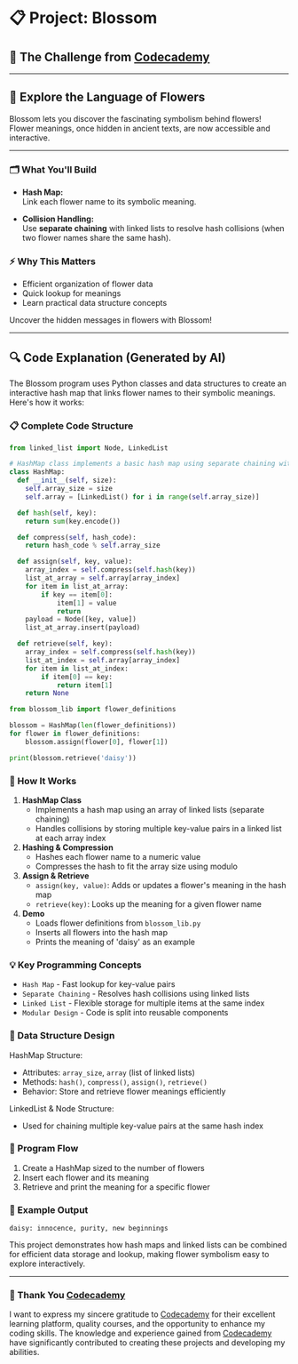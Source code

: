 # 📋 Project: Blossom

## 🎯 The Challenge from [Codecademy](http://www.codecademy.com/)

---
## 🌸 Explore the Language of Flowers

Blossom lets you discover the fascinating symbolism behind flowers!  
Flower meanings, once hidden in ancient texts, are now accessible and interactive.

---

### 🗂️ What You'll Build

- **Hash Map:**  
    Link each flower name to its symbolic meaning.

- **Collision Handling:**  
    Use **separate chaining** with linked lists to resolve hash collisions (when two flower names share the same hash).

### ⚡ Why This Matters

- Efficient organization of flower data  
- Quick lookup for meanings  
- Learn practical data structure concepts

Uncover the hidden messages in flowers with Blossom!

---

## 🔍 Code Explanation (Generated by AI)

The Blossom program uses Python classes and data structures to create an interactive hash map that links flower names to their symbolic meanings. Here's how it works:

### 📋 Complete Code Structure

```python
from linked_list import Node, LinkedList

# HashMap class implements a basic hash map using separate chaining with linked lists
class HashMap:
  def __init__(self, size):
    self.array_size = size
    self.array = [LinkedList() for i in range(self.array_size)]

  def hash(self, key):
    return sum(key.encode())

  def compress(self, hash_code):
    return hash_code % self.array_size

  def assign(self, key, value):
    array_index = self.compress(self.hash(key))
    list_at_array = self.array[array_index]
    for item in list_at_array:
        if key == item[0]:
            item[1] = value
            return
    payload = Node([key, value])
    list_at_array.insert(payload)

  def retrieve(self, key):
    array_index = self.compress(self.hash(key))
    list_at_index = self.array[array_index]
    for item in list_at_index:
        if item[0] == key:
            return item[1]
    return None

from blossom_lib import flower_definitions 

blossom = HashMap(len(flower_definitions))
for flower in flower_definitions:
    blossom.assign(flower[0], flower[1])

print(blossom.retrieve('daisy'))
```

### 🎯 How It Works

1. **HashMap Class**
   - Implements a hash map using an array of linked lists (separate chaining)
   - Handles collisions by storing multiple key-value pairs in a linked list at each array index
2. **Hashing & Compression**
   - Hashes each flower name to a numeric value
   - Compresses the hash to fit the array size using modulo
3. **Assign & Retrieve**
   - `assign(key, value)`: Adds or updates a flower's meaning in the hash map
   - `retrieve(key)`: Looks up the meaning for a given flower name
4. **Demo**
   - Loads flower definitions from `blossom_lib.py`
   - Inserts all flowers into the hash map
   - Prints the meaning of 'daisy' as an example

### 💡 Key Programming Concepts

- `Hash Map` - Fast lookup for key-value pairs
- `Separate Chaining` - Resolves hash collisions using linked lists
- `Linked List` - Flexible storage for multiple items at the same index
- `Modular Design` - Code is split into reusable components

### 🌸 Data Structure Design

HashMap Structure:
- Attributes: `array_size`, `array` (list of linked lists)
- Methods: `hash()`, `compress()`, `assign()`, `retrieve()`
- Behavior: Store and retrieve flower meanings efficiently

LinkedList & Node Structure:
- Used for chaining multiple key-value pairs at the same hash index

### 🔄 Program Flow

1. Create a HashMap sized to the number of flowers
2. Insert each flower and its meaning
3. Retrieve and print the meaning for a specific flower

### 🌼 Example Output

```terminal
daisy: innocence, purity, new beginnings
```

This project demonstrates how hash maps and linked lists can be combined for efficient data storage and lookup, making flower symbolism easy to explore interactively.

---

### 🙏 Thank You [Codecademy](https://www.codecademy.com/)

I want to express my sincere gratitude to [Codecademy](https://www.codecademy.com/) for their excellent learning platform, quality courses, and the opportunity to enhance my coding skills. The knowledge and experience gained from [Codecademy](https://www.codecademy.com/) have significantly contributed to creating these projects and developing my abilities.